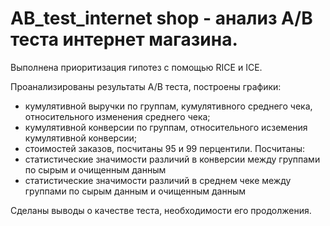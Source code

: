 # AB_test_internet shop - анализ А/В теста интернет магазина.

Выполнена приоритизация гипотез с помощью RICE и ICE.

Проанализированы результаты А/В теста, построены графики:
- кумулятивной выручки по группам, кумулятивного среднего чека, относительного изменения среднего чека;
- кумулятивной конверсии по группам, относительного исземения кумулятивной конверсии;
- стоимостей заказов, посчитаны 95 и 99 перцентили.
Посчитаны:
- статистические значимости различий в конверсии между группами по сырым и очищенным данным
- статистические значимости различий в среднем чеке между группами по сырым данным и очищенным данным

Сделаны выводы о качестве теста, необходимости его продолжения.
